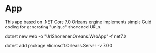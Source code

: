 # App

This app based on .NET Core 7.0 Orleans engine implements simple Guid coding for generating "unique" shortened URLs.



dotnet new web -o "UrlShortener.Orleans.WebApp" -f net7.0


dotnet add package Microsoft.Orleans.Server -v 7.0.0